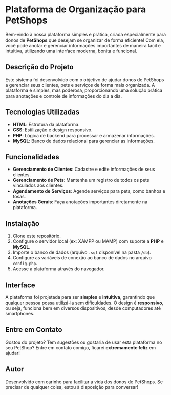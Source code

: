 # Plataforma de Organização para PetShops

Bem-vindo à nossa plataforma simples e prática, criada especialmente para donos de **PetShops** que desejam se organizar de forma eficiente! Com ela, você pode anotar e gerenciar informações importantes de maneira fácil e intuitiva, utilizando uma interface moderna, bonita e funcional.

## Descrição do Projeto

Este sistema foi desenvolvido com o objetivo de ajudar donos de PetShops a gerenciar seus clientes, pets e serviços de forma mais organizada. A plataforma é simples, mas poderosa, proporcionando uma solução prática para anotações e controle de informações do dia a dia.

## Tecnologias Utilizadas

- **HTML**: Estrutura da plataforma.
- **CSS**: Estilização e design responsivo.
- **PHP**: Lógica de backend para processar e armazenar informações.
- **MySQL**: Banco de dados relacional para gerenciar as informações.

## Funcionalidades

- **Gerenciamento de Clientes**: Cadastre e edite informações de seus clientes.
- **Gerenciamento de Pets**: Mantenha um registro de todos os pets vinculados aos clientes.
- **Agendamento de Serviços**: Agende serviços para pets, como banhos e tosas.
- **Anotações Gerais**: Faça anotações importantes diretamente na plataforma.

## Instalação

1. Clone este repositório.
2. Configure o servidor local (ex: XAMPP ou MAMP) com suporte a **PHP** e **MySQL**.
3. Importe o banco de dados (arquivo `.sql` disponível na pasta `/db`).
4. Configure as variáveis de conexão ao banco de dados no arquivo `config.php`.
5. Acesse a plataforma através do navegador.

## Interface

A plataforma foi projetada para ser **simples** e **intuitiva**, garantindo que qualquer pessoa possa utilizá-la sem dificuldades. O design é **responsivo**, ou seja, funciona bem em diversos dispositivos, desde computadores até smartphones.

## Entre em Contato

Gostou do projeto? Tem sugestões ou gostaria de usar esta plataforma no seu PetShop? Entre em contato comigo, ficarei **extremamente feliz** em ajudar!

## Autor

Desenvolvido com carinho para facilitar a vida dos donos de PetShops. Se precisar de qualquer coisa, estou à disposição para conversar!
